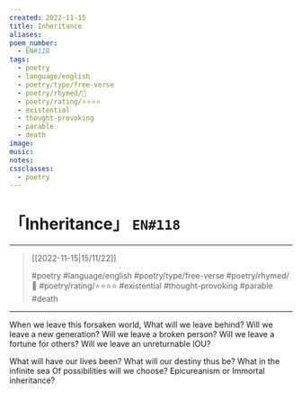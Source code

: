 ```yaml
---
created: 2022-11-15
title: Inheritance
aliases:
poem_number:
  - EN#118
tags:
  - poetry
  - language/english
  - poetry/type/free-verse
  - poetry/rhymed/🔴
  - poetry/rating/⭐⭐⭐⭐
  - existential
  - thought-provoking
  - parable
  - death
image:
music:
notes:
cssclasses:
  - poetry
---
```

# 「Inheritance」 `EN#118`

---

> [[2022-11-15|15/11/22]]
> 
> #poetry 
> #language/english 
> #poetry/type/free-verse 
> #poetry/rhymed/🔴 
> #poetry/rating/⭐⭐⭐⭐ 
> #existential #thought-provoking #parable #death 

---

When we leave this forsaken world,
What will we leave behind?
Will we leave a new generation?
Will we leave a broken person?
Will we leave a fortune for others?
Will we leave an unreturnable IOU?

What will have our lives been?
What will our destiny thus be?
What in the infinite sea
Of possibilities will we choose?
Epicureanism or
Immortal inheritance?